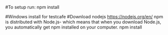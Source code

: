 #To setup run:
npm install

#Windows install for testcafe
#Download nodejs
https://nodejs.org/en/
npm is distributed with Node.js- which means that when you download Node.js, you automatically get npm installed on your computer.
npm install




